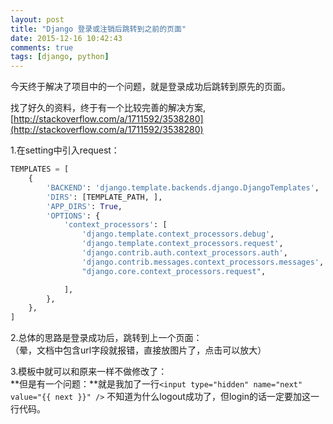 ```yaml
---
layout: post
title: "Django 登录或注销后跳转到之前的页面"
date: 2015-12-16 10:42:43
comments: true
tags: [django, python]
---
```


今天终于解决了项目中的一个问题，就是登录成功后跳转到原先的页面。       

<!--more-->
   

找了好久的资料，终于有一个比较完善的解决方案,   
[http://stackoverflow.com/a/1711592/3538280](http://stackoverflow.com/a/1711592/3538280)
   
1.在setting中引入request：   
``` python
TEMPLATES = [
    {
        'BACKEND': 'django.template.backends.django.DjangoTemplates',
        'DIRS': [TEMPLATE_PATH, ],
        'APP_DIRS': True,
        'OPTIONS': {
            'context_processors': [
                'django.template.context_processors.debug',
                'django.template.context_processors.request',
                'django.contrib.auth.context_processors.auth',
                'django.contrib.messages.context_processors.messages',
                "django.core.context_processors.request",

            ],
        },
    },
]
```

2.总体的思路是登录成功后，跳转到上一个页面：   
（晕，文档中包含url字段就报错，直接放图片了，点击可以放大）   
<img class="lazy" data-original="/images/blog/151216_django_next/code_next.jpg">

3.模板中就可以和原来一样不做修改了：    
<img class="lazy" data-original="/images/blog/151216_django_next/form.jpg">   
**但是有一个问题：**就是我加了一行`<input type="hidden" name="next" value="{{ next }}" />`
不知道为什么logout成功了，但login的话一定要加这一行代码。   

